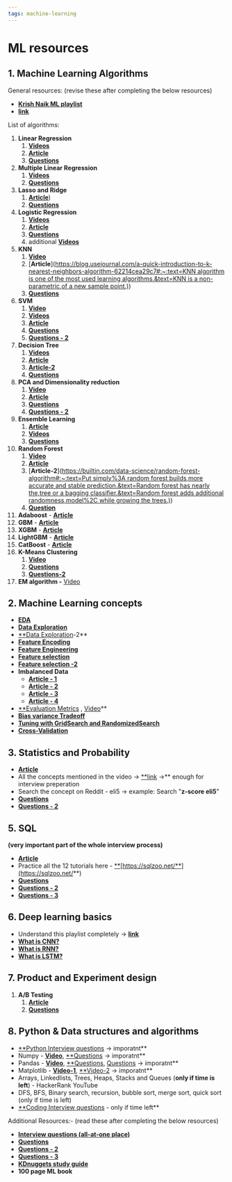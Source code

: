 ```yaml
---
tags: machine-learning
---
```

# ML resources

## 1. Machine Learning Algorithms

General resources: (revise these after completing the below resources)

- [**Krish Naik ML playlist**](https://www.youtube.com/playlist?list=PLZoTAELRMXVPBTrWtJkn3wWQxZkmTXGwe)
- [**link**](https://workera.ai/resources/machine-learning-algorithms-interview/)

List of algorithms:

1. **Linear Regression**
    1. [**Videos**](https://www.youtube.com/playlist?list=PLIeGtxpvyG-LoKUpV0fSY8BGKIMIdmfCi)
    2. [**Article**](https://medium.com/analytics-vidhya/understanding-the-linear-regression-808c1f6941c0)
    3. [**Questions**](https://www.upgrad.com/blog/machine-learning-interview-questions-answers-ii/)
2. **Multiple Linear Regression**
    1. [**Videos**](https://www.youtube.com/playlist?list=PLIeGtxpvyG-IqjoU8IiF0Yu1WtxNq_4z-)
    2. [**Questions**](https://www.analyticsvidhya.com/blog/2015/10/regression-python-beginners/)
3. **Lasso and Ridge**
    1. [**Article**](https://www.analyticsvidhya.com/blog/2016/01/ridge-lasso-regression-python-complete-tutorial/#:~:text=Ridge%20and%20Lasso%20regression%20are%20powerful%20techniques%20generally%20used%20for,10%20variables%20might%20cause%20overfitting))
    2. [**Questions**](https://towardsdatascience.com/can-you-answer-these-5-questions-about-lasso-and-ridge-regression-1138536f4f80)
4. **Logistic Regression**
    1. [**Videos**](https://www.youtube.com/playlist?list=PLIeGtxpvyG-JmBQ9XoFD4rs-b3hkcX7Uu)
    2. [**Article**](https://towardsdatascience.com/understanding-logistic-regression-9b02c2aec102)
    3. [**Questions**](https://www.upgrad.com/blog/machine-learning-interview-questions-answers-logistic-regression/)
    4. additional [**Videos**](https://www.youtube.com/playlist?list=PLTl9hO2Oobd92YEIM4gVRSVwtIs1EXOqm)
5. **KNN**
    1. [**Video**](https://www.youtube.com/watch?v=4HKqjENq9OU&t=639s)
    2. [**Article**]([https://blog.usejournal.com/a-quick-introduction-to-k-nearest-neighbors-algorithm-62214cea29c7#:~:text=KNN algorithm is one of,the most used learning algorithms.&text=KNN is a non-parametric,of a new sample point.)](https://blog.usejournal.com/a-quick-introduction-to-k-nearest-neighbors-algorithm-62214cea29c7#:~:text=KNN%20algorithm%20is%20one%20of,the%20most%20used%20learning%20algorithms.&text=KNN%20is%20a%20non%2Dparametric,of%20a%20new%20sample%20point.))
    3. [**Questions**](http://www.data2businessinsights.in/2019/11/27/10484/)
6. **SVM**
    1. [**Video**](https://www.youtube.com/watch?v=05VABNfa1ds)
    2. [**Videos**](https://www.youtube.com/playlist?list=PL0OruX8aAmSLpmhFKl63wbSIaz9hqogRx)
    3. [**Article**](https://towardsdatascience.com/support-vector-machine-simply-explained-fee28eba5496)
    4. [**Questions**](https://alekhyo.medium.com/interview-questions-on-svm-bf13e5fbcca8)
    5. [**Questions - 2**](http://www.data2businessinsights.in/2019/11/27/support-vector-machines-interview-questions/)
7. **Decision Tree**
    1. [**Videos**](https://www.youtube.com/playlist?list=PL0OruX8aAmSJvRcHA-59N_mN7ryPvqVLw)
    2. [**Article**](https://www.kdnuggets.com/2020/01/decision-tree-algorithm-explained.html)
    3. [**Article-2**](https://www.analyticsvidhya.com/blog/2016/04/tree-based-algorithms-complete-tutorial-scratch-in-python/)
    4. [**Questions**](https://www.analyticsvidhya.com/blog/2017/09/30-questions-test-tree-based-models/)
8. **PCA and Dimensionality reduction**
    1. [**Video**](https://www.youtube.com/watch?v=g-Hb26agBFg)
    2. [**Article**](https://towardsdatascience.com/understanding-pca-fae3e243731d)
    3. [**Questions**](https://alekhyo.medium.com/interview-questions-on-pca-9cdc96ddaa9f)
    4. [**Questions - 2**](https://www.analyticsvidhya.com/blog/2017/03/questions-dimensionality-reduction-data-scientist/)
9. **Ensemble Learning**
    1. [**Article**](https://www.analyticsvidhya.com/blog/2018/06/comprehensive-guide-for-ensemble-models/)
    2. [**Videos**](https://www.youtube.com/playlist?list=PL0OruX8aAmSLqEA8u67DsL_hLQhtSZtTL)
    3. [**Questions**](https://www.analyticsvidhya.com/blog/2016/12/detailed-solutions-for-skilltest-tree-based-algorithms/)
10. **Random Forest**
    1. [**Video**](https://www.youtube.com/watch?v=eM4uJ6XGnSM)
    2. [**Article**](https://towardsdatascience.com/understanding-random-forest-58381e0602d2)
    3. [**Article-2**]([https://builtin.com/data-science/random-forest-algorithm#:~:text=Put simply%3A random forest builds,more accurate and stable prediction.&text=Random forest has nearly the,tree or a bagging classifier.&text=Random forest adds additional randomness,model%2C while growing the trees.)](https://builtin.com/data-science/random-forest-algorithm#:~:text=Put%20simply%3A%20random%20forest%20builds,more%20accurate%20and%20stable%20prediction.&text=Random%20forest%20has%20nearly%20the,tree%20or%20a%20bagging%20classifier.&text=Random%20forest%20adds%20additional%20randomness,model%2C%20while%20growing%20the%20trees.))
    4. [**Question**](https://medium.com/@penggongting/in-interview-how-to-answer-compare-random-forest-and-gradient-boosting-decision-tree-105de35cff3b)
11. **Adaboost** - [**Article**](https://blog.paperspace.com/adaboost-optimizer/)
12. **GBM** - [**Article**](https://machinelearningmastery.com/gentle-introduction-gradient-boosting-algorithm-machine-learning/)
13. **XGBM** - [**Article**](https://towardsdatascience.com/https-medium-com-vishalmorde-xgboost-algorithm-long-she-may-rein-edd9f99be63d)
14. **LightGBM** - [**Article**](https://medium.com/@pushkarmandot/https-medium-com-pushkarmandot-what-is-lightgbm-how-to-implement-it-how-to-fine-tune-the-parameters-60347819b7fc)
15. **CatBoost** - [**Article**](https://hanishrohit.medium.com/whats-so-special-about-catboost-335d64d754ae)
16. **K-Means Clustering**
    1. [**Video**](https://www.youtube.com/watch?v=EItlUEPCIzM&t=426s)
    2. [**Questions**](https://www.analyticsvidhya.com/blog/2017/02/test-data-scientist-clustering/)
    3. [**Questions-2**](http://www.data2businessinsights.in/2019/11/28/k-means-clustering-questions-and-answers/)
17. **EM algorithm -** [Video](https://www.youtube.com/watch?v=DIADjJXrgps)

## 2. Machine Learning concepts

- [**EDA**](https://www.analyticsvidhya.com/blog/2020/08/exploratory-data-analysiseda-from-scratch-in-python/)
- [**Data Exploration**](https://www.analyticsvidhya.com/blog/2016/01/guide-data-exploration/#two)
- [**Data Exploration](https://www.analyticsvidhya.com/blog/2015/02/7-steps-data-exploration-preparation-building-model-part-2/?source=post_page---------------------------)-2**
- [**Feature Encoding**](https://www.analyticsvidhya.com/blog/2020/08/types-of-categorical-data-encoding/)
- [**Feature Engineering**](https://www.analyticsvidhya.com/blog/2020/10/7-feature-engineering-techniques-machine-learning/)
- [**Feature selection**](https://www.analyticsvidhya.com/blog/2020/10/feature-selection-techniques-in-machine-learning/)
- [**Feature selection -2**](https://www.analyticsvidhya.com/blog/2016/12/introduction-to-feature-selection-methods-with-an-example-or-how-to-select-the-right-variables/)
- **Imbalanced Data**
    - [**Article - 1**](https://machinelearningmastery.com/what-is-imbalanced-classification/)
    - [**Article - 2**](https://machinelearningmastery.com/tactics-to-combat-imbalanced-classes-in-your-machine-learning-dataset/)
    - [**Article - 3**](https://www.analyticsvidhya.com/blog/2020/07/10-techniques-to-deal-with-class-imbalance-in-machine-learning/)
    - [**Article - 4**](https://www.analyticsvidhya.com/blog/2020/07/10-techniques-to-deal-with-class-imbalance-in-machine-learning/)
- [**Evaluation Metrics](https://www.analyticsvidhya.com/blog/2019/08/11-important-model-evaluation-error-metrics/) , [Video](https://www.youtube.com/watch?v=wpQiEHYkBys)**
- [**Bias variance Tradeoff**](https://www.analyticsvidhya.com/blog/2020/08/bias-and-variance-tradeoff-machine-learning/)
- [**Tuning with GridSearch and RandomizedSearch**](https://machinelearningmastery.com/hyperparameter-optimization-with-random-search-and-grid-search/)
- [**Cross-Validation**](https://machinelearningmastery.com/k-fold-cross-validation/)

## 3. Statistics and Probability

- [**Article**](https://towardsdatascience.com/how-to-ace-data-science-interviews-statistics-f3d363ad47b)
- All the concepts mentioned in the video → [**link](https://www.youtube.com/watch?v=zRUliXuwJCQ) →** enough for interview preperation
- Search the concept on Reddit - eli5 → example: Search "**z-score eli5**"
- [**Questions**](https://intellipaat.com/blog/interview-question/statistics-interview-questions/#11)
- [**Questions - 2**](https://towardsdatascience.com/40-statistics-interview-problems-and-answers-for-data-scientists-6971a02b7eee)

## 5. SQL

**(very important part of the whole interview process)**

- [**Article**](https://towardsdatascience.com/how-to-ace-data-science-interviews-sql-b71de212e433)
- Practice all the 12 tutorials here - [**](https://sqlzoo.net/)[https://sqlzoo.net/**](https://sqlzoo.net/**)
- [**Questions**](https://www.analyticsvidhya.com/blog/2017/01/46-questions-on-sql-to-test-a-data-science-professional-skilltest-solution/)
- [**Questions - 2**](https://www.nicksingh.com/posts/30-sql-and-database-design-questions-from-real-data-science-interviews)
- [**Questions - 3**](https://towardsdatascience.com/5-common-sql-interview-problems-for-data-scientists-1bfa02d8bae6)

## 6. Deep learning basics

- Understand this playlist completely → [**link**](https://www.youtube.com/playlist?list=PLZbbT5o_s2xq7LwI2y8_QtvuXZedL6tQU)
- [**What is CNN?**](https://www.youtube.com/watch?v=m8pOnJxOcqY)
- [**What is RNN?**](https://www.youtube.com/watch?v=yZv_yRgOvMg)
- [**What is LSTM?**](https://www.youtube.com/watch?v=QciIcRxJvsM)

## 7. Product and Experiment design

1. **A/B Testing**
    1. [**Article**](https://towardsdatascience.com/data-science-fundamentals-a-b-testing-cb371ceecc27)
    2. [**Questions**](https://blog.hubspot.com/blog/tabid/6307/bid/33466/answers-to-the-19-most-frequently-asked-questions-about-a-b-testing.aspx)

## 8. Python & Data structures and algorithms

- [**Python Interview questions](https://www.interviewbit.com/python-interview-questions/) → imporatnt**
- Numpy - [**Video**](https://www.youtube.com/watch?v=GB9ByFAIAH4&t=2s), [**Questions](https://www.machinelearningplus.com/python/101-numpy-exercises-python/) → imporatnt**
- Pandas - [**Video**](https://www.youtube.com/watch?v=vmEHCJofslg), [**Questions](https://www.kaggle.com/getting-started/119445%5C), [Questions](https://www.upgrad.com/blog/pandas-interview-questions-answers-for-freshers-experienced/) → imporatnt**
- Matplotlib - [**Video-1**](https://www.youtube.com/watch?v=DAQNHzOcO5A), [**Video-2](https://www.youtube.com/watch?v=0P7QnIQDBJY) → imporatnt**
- Arrays, Linkedlists, Trees, Heaps, Stacks and Queues (**only if time is left**) - HackerRank YouTube
- DFS, BFS, Binary search, recursion, bubble sort, merge sort, quick sort (only if time is left)
- [**Coding Interview questions](https://www.youtube.com/playlist?list=PLBZBJbE_rGRVnpitdvpdY9952IsKMDuev) - only if time left**

Additional Resources:- (read these after completing the below resources)

- [**Interview questions (all-at-one place)**](https://www.analyticsvidhya.com/blog/2018/06/comprehensive-data-science-machine-learning-interview-guide/)
- [**Questions**](https://towardsdatascience.com/120-data-scientist-interview-questions-and-answers-you-should-know-in-2021-b2faf7de8f3e)
- [**Questions - 2**](https://www.springboard.com/blog/data-science-interview-questions/#statistics)
- [**Questions - 3**](https://www.springboard.com/blog/machine-learning-interview-questions/)
- [**KDnuggets study guide**](https://www.kdnuggets.com/2020/01/data-science-interview-study-guide.html)
- **100 page ML book**